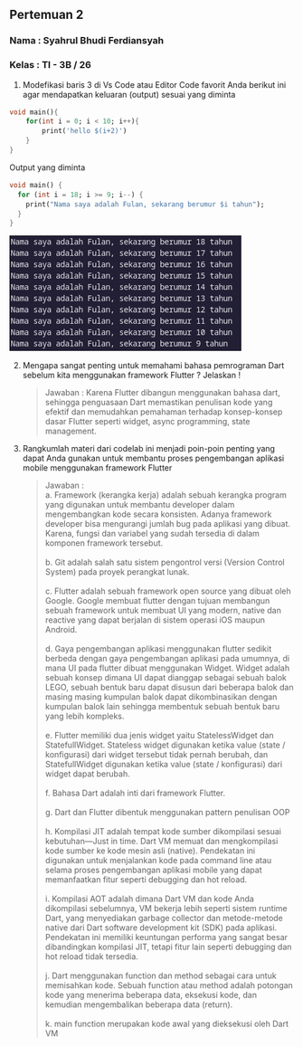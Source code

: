 ## Pertemuan 2

### Nama : Syahrul Bhudi Ferdiansyah

### Kelas : TI - 3B / 26

1. Modefikasi baris 3 di Vs Code atau Editor Code favorit Anda berikut ini agar mendapatkan keluaran (output) sesuai yang diminta

```dart
void main(){
    for(int i = 0; i < 10; i++){
        print('hello $(i+2)')
    }
}
```

Output yang diminta

```dart
void main() {
  for (int i = 18; i >= 9; i--) {
    print("Nama saya adalah Fulan, sekarang berumur $i tahun");
  }
}
```

![alt text](img/pict1.png)

2. Mengapa sangat penting untuk memahami bahasa pemrograman Dart sebelum kita menggunakan framework Flutter ? Jelaskan !

   > Jawaban : Karena Flutter dibangun menggunakan bahasa dart, sehingga penguasaan Dart memastikan penulisan kode yang efektif dan memudahkan pemahaman terhadap konsep-konsep dasar Flutter seperti widget, async programming, state management.

3. Rangkumlah materi dari codelab ini menjadi poin-poin penting yang dapat Anda gunakan untuk membantu proses pengembangan aplikasi mobile menggunakan framework Flutter
   > Jawaban : <br>
   > a. Framework (kerangka kerja) adalah sebuah kerangka program yang digunakan untuk membantu developer dalam mengembangkan kode secara konsisten. Adanya framework developer bisa mengurangi jumlah bug pada aplikasi yang dibuat. Karena, fungsi dan variabel yang sudah tersedia di dalam komponen framework tersebut.<br><br>
   > b. Git adalah salah satu sistem pengontrol versi (Version Control System) pada proyek perangkat lunak. <br><br>
   > c. Flutter adalah sebuah framework open source yang dibuat oleh Google. Google membuat flutter dengan tujuan membangun sebuah framework untuk membuat UI yang modern, native dan reactive yang dapat berjalan di sistem operasi iOS maupun Android. <br><br>
   > d. Gaya pengembangan aplikasi menggunakan flutter sedikit berbeda dengan gaya pengembangan aplikasi pada umumnya, di mana UI pada flutter dibuat menggunakan Widget. Widget adalah sebuah konsep dimana UI dapat dianggap sebagai sebuah balok LEGO, sebuah bentuk baru dapat disusun dari beberapa balok dan masing masing kumpulan balok dapat dikombinasikan dengan kumpulan balok lain sehingga membentuk sebuah bentuk baru yang lebih kompleks. <br><br>
   > e. Flutter memiliki dua jenis widget yaitu StatelessWidget dan StatefullWidget. Stateless widget digunakan ketika value (state / konfigurasi) dari widget tersebut tidak pernah berubah, dan StatefullWidget digunakan ketika value (state / konfigurasi) dari widget dapat berubah. <br><br>
   > f. Bahasa Dart adalah inti dari framework Flutter. <br><br>
   > g. Dart dan Flutter dibentuk menggunakan pattern penulisan OOP <br><br>
   > h. Kompilasi JIT adalah tempat kode sumber dikompilasi sesuai kebutuhan—Just in time. Dart VM memuat dan mengkompilasi kode sumber ke kode mesin asli (native). Pendekatan ini digunakan untuk menjalankan kode pada command line atau selama proses pengembangan aplikasi mobile yang dapat memanfaatkan fitur seperti debugging dan hot reload.<br><br>
   > i. Kompilasi AOT adalah dimana Dart VM dan kode Anda dikompilasi sebelumnya, VM bekerja lebih seperti sistem runtime Dart, yang menyediakan garbage collector dan metode-metode native dari Dart software development kit (SDK) pada aplikasi. Pendekatan ini memiliki keuntungan performa yang sangat besar dibandingkan kompilasi JIT, tetapi fitur lain seperti debugging dan hot reload tidak tersedia.<br><br>
   > j. Dart menggunakan function dan method sebagai cara untuk memisahkan kode. Sebuah function atau method adalah potongan kode yang menerima beberapa data, eksekusi kode, dan kemudian mengembalikan beberapa data (return).<br><br>
   > k. main function merupakan kode awal yang dieksekusi oleh Dart VM
